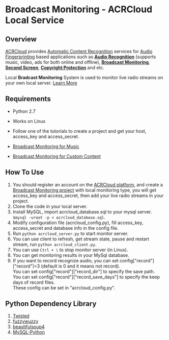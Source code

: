 # Broadcast Monitoring - ACRCloud Local Service

## Overview
  [ACRCloud](https://www.acrcloud.com/) provides [Automatic Content Recognition](https://www.acrcloud.com/docs/introduction/automatic-content-recognition/) services for [Audio Fingerprinting](https://www.acrcloud.com/docs/introduction/audio-fingerprinting/) based applications such as **[Audio Recognition](https://www.acrcloud.com/music-recognition)** (supports music, video, ads for both online and offline), **[Broadcast Monitoring](https://www.acrcloud.com/broadcast-monitoring)**, **[Second Screen](https://www.acrcloud.com/second-screen-synchronization)**, **[Copyright Protection](https://www.acrcloud.com/copyright-protection-de-duplication)** and etc.<br>
  
Local **Bradcast Monitoring** System is used to monitor live radio streams on your own local server. [Learn More](https://www.acrcloud.com/docs/acrcloud-services/for-pc-server/radio-airplay-monitoring-music/#server-location)

## Requirements
* Python 2.7
* Works on Linux
* Follow one of the tutorials to create a project and get your host, access_key and access_secret.

 * [Broadcast Monitoring for Music](https://www.acrcloud.com/docs/tutorials/broadcast-monitoring-for-music/)
 
 * [Broadcast Monitoring for Custom Content](https://www.acrcloud.com/docs/tutorials/broadcast-monitoring-for-custom-content/)


## How To Use
1. You should register an account on the [ACRCloud platform](https://console.acrcloud.com/), and create a [Broadcast Monitoring project](https://www.acrcloud.com/docs/tutorials/broadcast-monitoring-for-music/) with local monitoring type, you will get access_key and access_secret, then add your live radio streams in your project.
2. Clone the code in your local server.
3. Install MySQL, import acrcloud_database.sql to your mysql server. `$mysql -uroot -p < acrcloud_database.sql`.
4. Modify configuration file (acrcloud_config.py), fill access_key, access_secret and database info in the config file.
5. Run `python acrcloud_server.py` to start monitor server.
6. You can use client to refresh, get stream state, pause and restart stream, run `python acrcloud_client.py`.
7. You can use `Ctrl + \` to stop monitor server (in Linux).
8. You can get monitoring results in your MySql database.
9. If you want to record recognize audio, you can set config["record"]["record"]=3 (default is 0 and it means not record).<br>
   You can set config["record"]["record_dir"] to specify the save path.<br>
   You can set config["record"]["record_save_days"] to specify the keep days of record files.<br>
   These config can be set in "acrcloud_config.py".<br>

## Python Dependency Library
1. [Twisted](https://github.com/twisted/twisted)
2. [fuzzywuzzy](https://github.com/seatgeek/fuzzywuzzy)
3. [beautifulsoup4](https://pypi.python.org/pypi/beautifulsoup4)
4. [MySQL-Python](https://pypi.python.org/pypi/MySQL-python)

